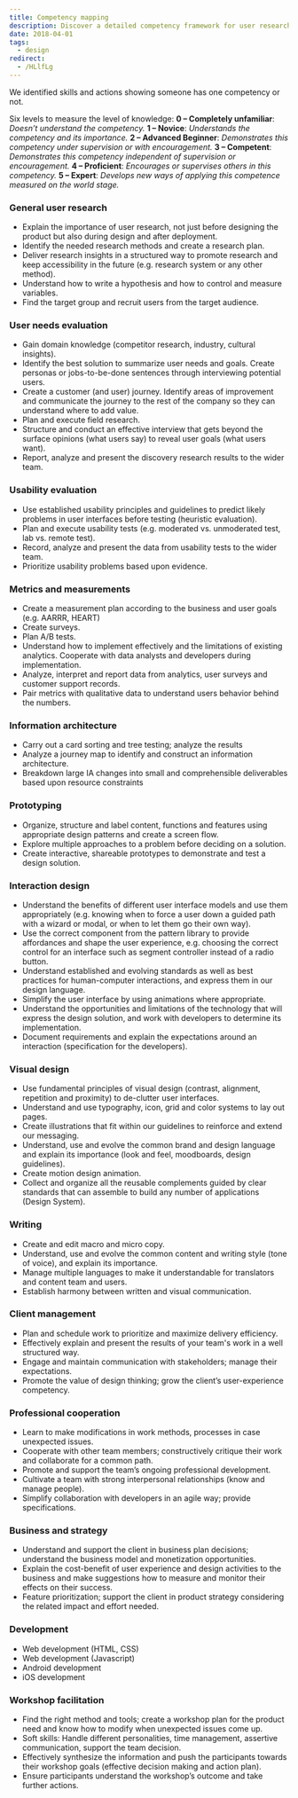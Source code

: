 ```yaml
---
title: Competency mapping
description: Discover a detailed competency framework for user research, design, usability, metrics, prototyping, client management, and development to assess and develop skills across 13 key UX and product areas.
date: 2018-04-01
tags:
  - design
redirect:
  - /HLlfLg
---
```


We identified skills and actions showing someone has one competency or not.

Six levels to measure the level of knowledge:
**0 – Completely unfamiliar**: _Doesn’t understand the competency._
**1 – Novice**: _Understands the competency and its importance._
**2 – Advanced Beginner**: _Demonstrates this competency under supervision or with encouragement._
**3 – Competent**: _Demonstrates this competency independent of supervision or encouragement._
**4 – Proficient**: _Encourages or supervises others in this competency._
**5 – Expert**: _Develops new ways of applying this competence measured on the world stage._

### General user research

- Explain the importance of user research, not just before designing the product but also during design and after deployment.
- Identify the needed research methods and create a research plan.
- Deliver research insights in a structured way to promote research and keep accessibility in the future (e.g. research system or any other method).
- Understand how to write a hypothesis and how to control and measure variables.
- Find the target group and recruit users from the target audience.

### User needs evaluation

- Gain domain knowledge (competitor research, industry, cultural insights).
- Identify the best solution to summarize user needs and goals. Create personas or jobs-to-be-done sentences through interviewing potential users.
- Create a customer (and user) journey. Identify areas of improvement and communicate the journey to the rest of the company so they can understand where to add value.
- Plan and execute field research.
- Structure and conduct an effective interview that gets beyond the surface opinions (what users say) to reveal user goals (what users want).
- Report, analyze and present the discovery research results to the wider team.

### Usability evaluation

- Use established usability principles and guidelines to predict likely problems in user interfaces before testing (heuristic evaluation).
- Plan and execute usability tests (e.g. moderated vs. unmoderated test, lab vs. remote test).
- Record, analyze and present the data from usability tests to the wider team.
- Prioritize usability problems based upon evidence.

### Metrics and measurements

- Create a measurement plan according to the business and user goals (e.g. AARRR, HEART)
- Create surveys.
- Plan A/B tests.
- Understand how to implement effectively and the limitations of existing analytics. Cooperate with data analysts and developers during implementation.
- Analyze, interpret and report data from analytics, user surveys and customer support records.
- Pair metrics with qualitative data to understand users behavior behind the numbers.

### Information architecture

- Carry out a card sorting and tree testing; analyze the results
- Analyze a journey map to identify and construct an information architecture.
- Breakdown large IA changes into small and comprehensible deliverables based upon resource constraints

### Prototyping

- Organize, structure and label content, functions and features using appropriate design patterns and create a screen flow.
- Explore multiple approaches to a problem before deciding on a solution.
- Create interactive, shareable prototypes to demonstrate and test a design solution.

### Interaction design

- Understand the benefits of different user interface models and use them appropriately (e.g. knowing when to force a user down a guided path with a wizard or modal, or when to let them go their own way).
- Use the correct component from the pattern library to provide affordances and shape the user experience, e.g. choosing the correct control for an interface such as segment controller instead of a radio button.
- Understand established and evolving standards as well as best practices for human-computer interactions, and express them in our design language.
- Simplify the user interface by using animations where appropriate.
- Understand the opportunities and limitations of the technology that will express the design solution, and work with developers to determine its implementation.
- Document requirements and explain the expectations around an interaction (specification for the developers).

### Visual design

- Use fundamental principles of visual design (contrast, alignment, repetition and proximity) to de-clutter user interfaces.
- Understand and use typography, icon, grid and color systems to lay out pages.
- Create illustrations that fit within our guidelines to reinforce and extend our messaging.
- Understand, use and evolve the common brand and design language and explain its importance (look and feel, moodboards, design guidelines).
- Create motion design animation.
- Collect and organize all the reusable complements guided by clear standards that can assemble to build any number of applications (Design System).

### Writing

- Create and edit macro and micro copy.
- Understand, use and evolve the common content and writing style (tone of voice), and explain its importance.
- Manage multiple languages to make it understandable for translators and content team and users.
- Establish harmony between written and visual communication.

### Client management

- Plan and schedule work to prioritize and maximize delivery efficiency.
- Effectively explain and present the results of your team's work in a well structured way.
- Engage and maintain communication with stakeholders; manage their expectations.
- Promote the value of design thinking; grow the client’s user-experience competency.

### Professional cooperation

- Learn to make modifications in work methods, processes in case unexpected issues.
- Cooperate with other team members; constructively critique their work and collaborate for a common path.
- Promote and support the team’s ongoing professional development.
- Cultivate a team with strong interpersonal relationships (know and manage people).
- Simplify collaboration with developers in an agile way; provide specifications.

### Business and strategy

- Understand and support the client in business plan decisions; understand the business model and monetization opportunities.
- Explain the cost-benefit of user experience and design activities to the business and make suggestions how to measure and monitor their effects on their success.
- Feature prioritization; support the client in product strategy considering the related impact and effort needed.

### Development

- Web development (HTML, CSS)
- Web development (Javascript)
- Android development
- iOS development

### Workshop facilitation

- Find the right method and tools; create a workshop plan for the product need and know how to modify when unexpected issues come up.
- Soft skills: Handle different personalities, time management, assertive communication, support the team decision.
- Effectively synthesize the information and push the participants towards their workshop goals (effective decision making and action plan).
- Ensure participants understand the workshop’s outcome and take further actions.
